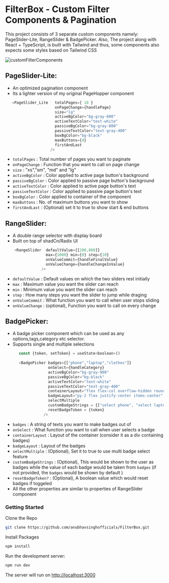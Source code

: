 # FilterBox - Custom Filter Components & Pagination



This project consists of 3 separate custom components namely: PageSlider-Lite, RangeSlider & BadgePicker.
Also, The project along with React + TypeScript, is built with Tailwind and thus, some components also
expects some styles based on Tailwind CSS

![customFilterComponents](https://github.com/anubhavsingh05/Custom-Filter-Components-and-Pagination/assets/132212797/71bddfb1-63db-4ca8-8c13-99587f75e93b)


## PageSlider-Lite:

- An optimized pagination component
- Its a lighter version of my original PageHopper component

```js
   <PageSlider_Lite   totalPages={ 10 }
                      onPageChange={handlePage}
                      size="lg"
                      activeBgColor="bg-gray-600"
                      activeTextColor="text-white"   
                      passiveBgColor="bg-gray-800"
                      passiveTextColor="text-gray-400"
                      boxBgColor="bg-black"
                      maxButtons={4}
                      firstAndLast
                    />
```

- `totalPages`       :  Total number of pages you want to paginate
- `onPageChange`     :  Function that you want to call on page change
- `size`             :  "xs","sm", "md" and "lg"
- `activeBgColor`    :  Color applied to active page button's background
- `passiveBgColor`   :  Color applied to passive page button's background
- `activeTextColor`  :  Color applied to active page button's text
- `passiveTextColor` :  Color applied to passive page button's text
- `boxBgColor`       :  Color applied to container of the component
- `maxButtons`       :  No. of maximum buttons you want to show
- `firstAndLast`     :  (Optional) set it to true to show start & end buttons



## RangeSlider:

   - A double range selector with display board
   - Built on top of shadCn/Radix UI
     
```js
    <RangeSlider  defaultValue={[200,800]}
                  max={1000} min={0} step={10}
                  onValueCommit={handleFinalValue}
                  onValueChange={handleChangeInValue}
                />
```

- `defaultValue`   :  Default values on which the two sliders rest initially
- `max`            :  Maximum value you want the slider can reach
- `min`            :  Minimum value you want the slider can reach
- `step`           :  How many steps you want the slider to jump while draging
- `onValueCommit`  :  What function you want to call when user stops sliding
- `onValueChange`  :  (optional), Function you want to call on every change



## BadgePicker:

   - A badge picker component which can be used as any options,tags,category etc selector.
   - Supports single and multiple selections

```js
      const {token, setToken} = useState<boolean>()
      
      <BadgePicker badges={["phone","laptop","clothes"]}
                   onSelect={handleCategory}
                   activeBgColor="bg-gray-900"
                   passiveBgColor="bg-black"
                   activeTextColor="text-white"
                   passiveTextColor="text-gray-400"
                   containerLayout="flex flex-col overflow-hidden rounded-md"
                   badgeLayout="py-2 flex justify-center items-center"
                   selectMultiple
                   customBadgeStrings = {["select phone", "select laptop", "select clothes"]}
                   resetBadgeToken = {token}
                 />
```

- `badges`              :  A string of texts you want to make badges out of
- `onSelect`            :  What function you want to call when user selects a badge
- `containerLayout`     :  Layout of the container (consider it as a div containing badges)
- `badgeLayout`         :  Layout of the badges
- `selectMultiple`      :  (Optional), Set it to true to use multi badge select feature
- `customBadgeStrings`  :  (Optional), This would be shown to the user as badges while the value of each badge would be taken from `badges` (if not provided, the `badges` would be shown by default )  
- `resetBadgeToken?`    :  (Optional), A boolean value which would reset badges if toggeled
- All the other properties are similar to properties of RangeSlider component

### Getting Started

Clone the Repo

```bash
git clone https://github.com/anubhavsinghofficials/FilterBox.git
```

Install Packages

```bash
npm install
```
Run the development server:

```bash
npm run dev
```

The server will run on [http://localhost:3000](http://localhost:3000)
